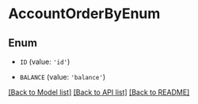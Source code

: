 # AccountOrderByEnum


## Enum

* `ID` (value: `'id'`)

* `BALANCE` (value: `'balance'`)

[[Back to Model list]](../README.md#documentation-for-models) [[Back to API list]](../README.md#documentation-for-api-endpoints) [[Back to README]](../README.md)


